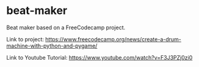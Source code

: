 # beat-maker

Beat maker based on a FreeCodecamp project.

Link to project: https://www.freecodecamp.org/news/create-a-drum-machine-with-python-and-pygame/

Link to Youtube Tutorial: https://www.youtube.com/watch?v=F3J3PZj0zi0
